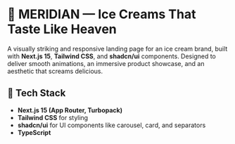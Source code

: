 # 🍦 MERIDIAN — Ice Creams That Taste Like Heaven

A visually striking and responsive landing page for an ice cream brand, built with **Next.js 15**, **Tailwind CSS**, and **shadcn/ui** components. Designed to deliver smooth animations, an immersive product showcase, and an aesthetic that screams delicious.

## 🧱 Tech Stack

- **Next.js 15 (App Router, Turbopack)**
- **Tailwind CSS** for styling
- **shadcn/ui** for UI components like carousel, card, and separators
- **TypeScript** 
